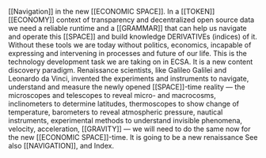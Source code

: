 [[Navigation]] in the new [[ECONOMIC SPACE]]. In a [[TOKEN]] [[ECONOMY]] context of transparency and decentralized open source data we need a reliable runtime and a [[GRAMMAR]] that can help us navigate and operate this [[SPACE]] and build knowledge DERIVATIVEs (indices) of it. Without these tools we are today without politics, economics, incapable of expressing and intervening in processes and future of our life. This is the technology development task we are taking on in ECSA. It is a new content discovery paradigm. Renaissance scientists, like Galileo Galilei and Leonardo da Vinci, invented the experiments and instruments to navigate, understand and measure the newly opened [[SPACE]]-time reality — the microscopes and telescopes to reveal micro- and macrocosms, inclinometers to determine latitudes, thermoscopes to show change of temperature, barometers to reveal atmospheric pressure, nautical instruments, experimental methods to understand invisible phenomena, velocity, acceleration, [[GRAVITY]] — we will need to do the same now for the new [[ECONOMIC SPACE]]-time. It is going to be a new renaissance See also [[NAVIGATION]], and Index.